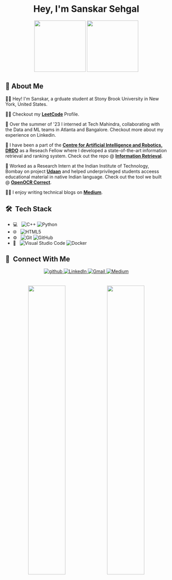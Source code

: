 <h1 align="center">Hey, I'm Sanskar Sehgal </h1>

<p align="center"> <img src="https://octodex.github.com/images/daftpunktocat-thomas.gif" height="160px" width="160px"> <img src="https://octodex.github.com/images/daftpunktocat-guy.gif" height="160px" width="160px"> </p>

   
   ## :wave: About Me 
👨‍🎓 Hey! I'm Sanskar, a grduate student at Stony Brook University in New York, United States.  

👨‍💻 Checkout my [**LeetCode**](https://leetcode.com/sans_sehgal/) Profile.

 :rocket: Over the summer of '23 I interned at Tech Mahindra, collaborating with the Data and ML teams in Atlanta and Bangalore. Checkout more about my experience on Linkedin.  

:rocket: I have been a part of the [**Centre for Artificial Intelligence and Robotics, DRDO**](drdo.gov.in/labs-and-establishments/centre-artificial-intelligence-robotics-cair) as a Reseach Fellow where I developed a state-of-the-art information retrieval and ranking system. Check out the repo @ [**Information Retrieval**](https://github.com/sans-sehgal/Information-Retrieval).

:rocket: Worked as a Research Intern at the Indian Institute of Technology, Bombay on project [**Udaan**](https://www.udaanproject.org/) and helped            underprivileged students acceess educational material in native Indian language. Check out the tool we built @ [**OpenOCR Correct**](https://github.com/sans-sehgal/OpenOCR_Correct).

✍🏻 I enjoy writing technical blogs on [**Medium**](https://medium.com/@sanskarsehgal).


## 🛠 &nbsp;Tech Stack

- 💻 &nbsp;
  ![C++](https://img.shields.io/badge/-C++-333333?style=flat&logo=C%2B%2B&logoColor=00599C)
  ![Python](https://img.shields.io/badge/-Python-333333?style=flat&logo=python)
- 🌐 &nbsp;
  ![HTML5](https://img.shields.io/badge/-HTML5-333333?style=flat&logo=HTML5)
- ⚙️ &nbsp;
  ![Git](https://img.shields.io/badge/-Git-333333?style=flat&logo=git)
  ![GitHub](https://img.shields.io/badge/-GitHub-333333?style=flat&logo=github)
- 🔧 &nbsp;
  ![Visual Studio Code](https://img.shields.io/badge/-Visual%20Studio%20Code-333333?style=flat&logo=visual-studio-code&logoColor=007ACC)
  ![Docker](https://badgen.net/badge/icon/docker?icon=docker&label)


## 🤝 &nbsp;Connect With Me

<p align="center">
<a href="https://github.com/sans-sehgal" target="_blank">
<img src=https://img.shields.io/badge/github-%2324292e.svg?&style=for-the-badge&logo=github&logoColor=white alt=github style="margin-bottom: 5px;" />
</a>
<a href="https://www.linkedin.com/in/sanskar-sehgal/" target="_blank">
<img alt="LinkedIn" src="https://img.shields.io/badge/linkedin%20-%230077B5.svg?&style=for-the-badge&logo=linkedin&logoColor=white"/>
</a>
<a href="mailto:sanskar.sehgal@stonybrook.edu">
<img alt="Gmail" src="https://img.shields.io/badge/Gmail-D14836?style=for-the-badge&logo=gmail&logoColor=white" />
</a>
<a href="https://medium.com/@sanskarsehgal">
<img alt="Medium" src="https://img.shields.io/badge/Medium-3e3736?style=for-the-badge&logo=medium&logoColor=white" />
</a>
</p> 
<br>

 <div align="center">
  <img width="48%" src="https://github-readme-stats.vercel.app/api?username=sans-sehgal&theme=radical&show_icons=true" />
  <img width="48%" src="https://github-readme-streak-stats.herokuapp.com/?user=sans-sehgal&theme=radical&show_icons=true" />
</div>

  
